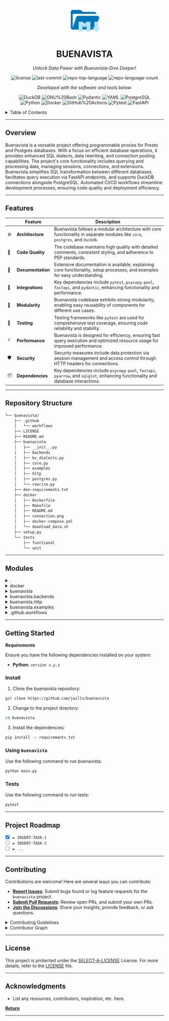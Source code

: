 <p align="center">
  <img src="https://raw.githubusercontent.com/PKief/vscode-material-icon-theme/ec559a9f6bfd399b82bb44393651661b08aaf7ba/icons/folder-markdown-open.svg" width="100" alt="project-logo">
</p>
<p align="center">
    <h1 align="center">BUENAVISTA</h1>
</p>
<p align="center">
    <em>Unlock Data Power with Buenavista-Dive Deeper!</em>
</p>
<p align="center">
	<img src="https://img.shields.io/github/license/jwills/buenavista?style=flat&logo=opensourceinitiative&logoColor=white&color=0080ff" alt="license">
	<img src="https://img.shields.io/github/last-commit/jwills/buenavista?style=flat&logo=git&logoColor=white&color=0080ff" alt="last-commit">
	<img src="https://img.shields.io/github/languages/top/jwills/buenavista?style=flat&color=0080ff" alt="repo-top-language">
	<img src="https://img.shields.io/github/languages/count/jwills/buenavista?style=flat&color=0080ff" alt="repo-language-count">
<p>
<p align="center">
		<em>Developed with the software and tools below.</em>
</p>
<p align="center">
	<img src="https://img.shields.io/badge/DuckDB-FFF000.svg?style=flat&logo=DuckDB&logoColor=black" alt="DuckDB">
	<img src="https://img.shields.io/badge/GNU%20Bash-4EAA25.svg?style=flat&logo=GNU-Bash&logoColor=white" alt="GNU%20Bash">
	<img src="https://img.shields.io/badge/Pydantic-E92063.svg?style=flat&logo=Pydantic&logoColor=white" alt="Pydantic">
	<img src="https://img.shields.io/badge/YAML-CB171E.svg?style=flat&logo=YAML&logoColor=white" alt="YAML">
	<img src="https://img.shields.io/badge/PostgreSQL-4169E1.svg?style=flat&logo=PostgreSQL&logoColor=white" alt="PostgreSQL">
	<br>
	<img src="https://img.shields.io/badge/Python-3776AB.svg?style=flat&logo=Python&logoColor=white" alt="Python">
	<img src="https://img.shields.io/badge/Docker-2496ED.svg?style=flat&logo=Docker&logoColor=white" alt="Docker">
	<img src="https://img.shields.io/badge/GitHub%20Actions-2088FF.svg?style=flat&logo=GitHub-Actions&logoColor=white" alt="GitHub%20Actions">
	<img src="https://img.shields.io/badge/Pytest-0A9EDC.svg?style=flat&logo=Pytest&logoColor=white" alt="Pytest">
	<img src="https://img.shields.io/badge/FastAPI-009688.svg?style=flat&logo=FastAPI&logoColor=white" alt="FastAPI">
</p>

<!-- TABLE OF CONTENTS -->
<details>
  <summary>Table of Contents</summary>

- [ Overview](#-overview)
- [ Features](#-features)
- [ Repository Structure](#-repository-structure)
- [ Modules](#-modules)
- [ Getting Started](#-getting-started)
  - [ Install](#-install)
  - [ Using buenavista](#-using-buenavista)
  - [ Tests](#-tests)
- [ Project Roadmap](#-project-roadmap)
- [ Contributing](#-contributing)
- [ License](#-license)
- [ Acknowledgments](#-acknowledgments)
</details>
<hr>

##  Overview

Buenavista is a versatile project offering programmable proxies for Presto and Postgres databases. With a focus on efficient database operations, it provides enhanced SQL dialects, data rewriting, and connection pooling capabilities. The project's core functionality includes querying and processing data, managing sessions, connections, and extensions. Buenavista simplifies SQL transformation between different databases, facilitates query execution via FastAPI endpoints, and supports DuckDB connections alongside PostgreSQL. Automated CI/CD workflows streamline development processes, ensuring code quality and deployment efficiency.

---

##  Features

|    |    Feature        | Description                                                                                                                 |
|----|-------------------|---------------------------------------------------------------                                                              |
| ⚙️  | **Architecture**  | Buenavista follows a modular architecture with core functionality in separate modules like `core`, `postgres`, and `duckdb`.  |
| 🔩 | **Code Quality**  | The codebase maintains high quality with detailed comments, consistent styling, and adherence to PEP standards.              |
| 📄 | **Documentation** | Extensive documentation is available, explaining core functionality, setup processes, and examples for easy understanding.  |
| 🔌 | **Integrations**  | Key dependencies include `pytest`, `psycopg-pool`, `fastapi`, and `pydantic`, enhancing functionality and performance.         |
| 🧩 | **Modularity**    | Buenavista codebase exhibits strong modularity, enabling easy reusability of components for different use cases.             |
| 🧪 | **Testing**       | Testing frameworks like `pytest` are used for comprehensive test coverage, ensuring code reliability and stability.          |
| ⚡️  | **Performance**   | Buenavista is designed for efficiency, ensuring fast query execution and optimized resource usage for improved performance.  |
| 🛡️ | **Security**      | Security measures include data protection via session management and access control through HTTP headers for connections. |
| 📦 | **Dependencies**  | Key dependencies include `psycopg-pool`, `fastapi`, `pyarrow`, and `sqlglot`, enhancing functionality and database interactions. |

---

##  Repository Structure

```sh
└── buenavista/
    ├── .github
    │   └── workflows
    ├── LICENSE
    ├── README.md
    ├── buenavista
    │   ├── __init__.py
    │   ├── backends
    │   ├── bv_dialects.py
    │   ├── core.py
    │   ├── examples
    │   ├── http
    │   ├── postgres.py
    │   └── rewrite.py
    ├── dev-requirements.txt
    ├── docker
    │   ├── Dockerfile
    │   ├── Makefile
    │   ├── README.md
    │   ├── connection.png
    │   ├── docker-compose.yml
    │   └── download_data.sh
    ├── setup.py
    └── tests
        ├── functional
        └── unit
```

---

##  Modules

<details closed><summary>.</summary>

| File                                                                                          | Summary                                                                                                     |
| ---                                                                                           | ---                                                                                                         |
| [dev-requirements.txt](https://github.com/jwills/buenavista/blob/master/dev-requirements.txt) | Implements database connection pooling for Buenavista using psycopg-pool for efficient database operations. |
| [setup.py](https://github.com/jwills/buenavista/blob/master/setup.py)                         | Programmable Presto and Postgres proxies setup configuration for Buenavista repository.                     |

</details>

<details closed><summary>docker</summary>

| File                                                                                             | Summary                                                                                                                                                                    |
| ---                                                                                              | ---                                                                                                                                                                        |
| [download_data.sh](https://github.com/jwills/buenavista/blob/master/docker/download_data.sh)     | Download example data files (iris.parquet, chinook.db) into./data directory for Buenavista repository's docker environment setup.                                          |
| [Dockerfile](https://github.com/jwills/buenavista/blob/master/docker/Dockerfile)                 | Dockerfile setting up a Python environment for the Buenavista repository, installing dependencies, setting timezone, and launching a specific script on container startup. |
| [Makefile](https://github.com/jwills/buenavista/blob/master/docker/Makefile)                     | Build, start, and fetch data for Buenavista using Docker Compose with this Makefile within the repository's docker directory.                                              |
| [docker-compose.yml](https://github.com/jwills/buenavista/blob/master/docker/docker-compose.yml) | Compose services configuration for CloudBeaver and Buenavista images in docker-compose.yml, defining ports and environment variables.                                      |

</details>

<details closed><summary>buenavista</summary>

| File                                                                                         | Summary                                                                                                                                    |
| ---                                                                                          | ---                                                                                                                                        |
| [bv_dialects.py](https://github.com/jwills/buenavista/blob/master/buenavista/bv_dialects.py) | Enhances SQL dialects in the Buenavista project, including Trino and DuckDB customizations and additional expressions for Postgres.        |
| [core.py](https://github.com/jwills/buenavista/blob/master/buenavista/core.py)               | BV core functionality for querying and processing data, including result representation, sessions management, connections, and extensions. |
| [postgres.py](https://github.com/jwills/buenavista/blob/master/buenavista/postgres.py)       | buenavista/postgres.py` manages PostgreSQL connections, queries, and data rewriting within the `buenavista` repository architecture.       |
| [rewrite.py](https://github.com/jwills/buenavista/blob/master/buenavista/rewrite.py)         | Implements a SQL rewriter for abstracting table details, handling SQL transformation between different databases with relation mappings.   |

</details>

<details closed><summary>buenavista.backends</summary>

| File                                                                                            | Summary                                                                                                                                  |
| ---                                                                                             | ---                                                                                                                                      |
| [postgres.py](https://github.com/jwills/buenavista/blob/master/buenavista/backends/postgres.py) | Create PostgreSQL database connections and sessions, executing queries and fetching results with Buenavista-specific data types mapping. |
| [duckdb.py](https://github.com/jwills/buenavista/blob/master/buenavista/backends/duckdb.py)     | Convert DuckDB data types to Buenavista types and provide classes for querying and managing DuckDB connections and sessions.             |

</details>

<details closed><summary>buenavista.http</summary>

| File                                                                                                | Summary                                                                                                                                                                                                                             |
| ---                                                                                                 | ---                                                                                                                                                                                                                                 |
| [type_mapping.py](https://github.com/jwills/buenavista/blob/master/buenavista/http/type_mapping.py) | Defines type mappings and converters for translating Buenavista types to Trino, enhancing compatibility in the database interaction layer.                                                                                          |
| [context.py](https://github.com/jwills/buenavista/blob/master/buenavista/http/context.py)           | Manages session pools and HTTP headers for database connections based on incoming requests' metadata. Facilitates SQL execution and transaction handling efficiently.                                                               |
| [schemas.py](https://github.com/jwills/buenavista/blob/master/buenavista/http/schemas.py)           | Define Pydantic models for HTTP response schemas including Column, StatementStats, QueryError, and BaseResult with camel case aliasing.                                                                                             |
| [main.py](https://github.com/jwills/buenavista/blob/master/buenavista/http/main.py)                 | Code snippet `main.py` in `buenavista/http` provides FastAPI endpoints `info` and `statement` to handle HTTP requests for query execution and responses. It includes connection setup, query processing, and result transformation. |

</details>

<details closed><summary>buenavista.examples</summary>

| File                                                                                                          | Summary                                                                                                                                          |
| ---                                                                                                           | ---                                                                                                                                              |
| [duckdb_postgres.py](https://github.com/jwills/buenavista/blob/master/buenavista/examples/duckdb_postgres.py) | Rewriting SQL queries for DuckDB to emulate PostgreSQL behavior. Also, initializes a BuenaVista server to handle DuckDB connections.             |
| [duckdb_http.py](https://github.com/jwills/buenavista/blob/master/buenavista/examples/duckdb_http.py)         | Rewrites SQL queries with DuckDB connections. Configured FastAPI app with Presto API using DuckDB.                                               |
| [postgres_proxy.py](https://github.com/jwills/buenavista/blob/master/buenavista/examples/postgres_proxy.py)   | Postgres proxy enabling communication between servers. Establishes connection, listens on specified address, forwards requests to target server. |

</details>

<details closed><summary>.github.workflows</summary>

| File                                                                                      | Summary                                                                                                                                                           |
| ---                                                                                       | ---                                                                                                                                                               |
| [push.yaml](https://github.com/jwills/buenavista/blob/master/.github/workflows/push.yaml) | Automated CI workflows for push events. Incorporates linting, testing, and Docker image building. Streamlines development processes in the Buenavista repository. |
| [main.yml](https://github.com/jwills/buenavista/blob/master/.github/workflows/main.yml)   | Automated CI/CD pipeline for the Buenavista repository using GitHub Actions. Validates code changes, triggers builds, and deploys on merges to main branch.       |

</details>

---

##  Getting Started

***Requirements***

Ensure you have the following dependencies installed on your system:

* **Python**: `version x.y.z`

###  Install

1. Clone the buenavista repository:

```sh
git clone https://github.com/jwills/buenavista
```

2. Change to the project directory:

```sh
cd buenavista
```

3. Install the dependencies:

```sh
pip install -r requirements.txt
```

###  Using `buenavista`

Use the following command to run buenavista:

```sh
python main.py
```

###  Tests

Use the following command to run tests:

```sh
pytest
```

---

##  Project Roadmap

- [X] `► INSERT-TASK-1`
- [ ] `► INSERT-TASK-2`
- [ ] `► ...`

---

##  Contributing

Contributions are welcome! Here are several ways you can contribute:

- **[Report Issues](https://github.com/jwills/buenavista/issues)**: Submit bugs found or log feature requests for the `buenavista` project.
- **[Submit Pull Requests](https://github.com/jwills/buenavista/blob/main/CONTRIBUTING.md)**: Review open PRs, and submit your own PRs.
- **[Join the Discussions](https://github.com/jwills/buenavista/discussions)**: Share your insights, provide feedback, or ask questions.

<details closed>
<summary>Contributing Guidelines</summary>

1. **Fork the Repository**: Start by forking the project repository to your github account.
2. **Clone Locally**: Clone the forked repository to your local machine using a git client.
   ```sh
   git clone https://github.com/jwills/buenavista
   ```
3. **Create a New Branch**: Always work on a new branch, giving it a descriptive name.
   ```sh
   git checkout -b new-feature-x
   ```
4. **Make Your Changes**: Develop and test your changes locally.
5. **Commit Your Changes**: Commit with a clear message describing your updates.
   ```sh
   git commit -m 'Implemented new feature x.'
   ```
6. **Push to github**: Push the changes to your forked repository.
   ```sh
   git push origin new-feature-x
   ```
7. **Submit a Pull Request**: Create a PR against the original project repository. Clearly describe the changes and their motivations.
8. **Review**: Once your PR is reviewed and approved, it will be merged into the main branch. Congratulations on your contribution!
</details>

<details closed>
<summary>Contributor Graph</summary>
<br>
<p align="left">
   <a href="https://github.com{/jwills/buenavista/}graphs/contributors">
      <img src="https://contrib.rocks/image?repo=jwills/buenavista">
   </a>
</p>
</details>

---

##  License

This project is protected under the [SELECT-A-LICENSE](https://choosealicense.com/licenses) License. For more details, refer to the [LICENSE](https://choosealicense.com/licenses/) file.

---

##  Acknowledgments

- List any resources, contributors, inspiration, etc. here.

[**Return**](#-overview)

---
